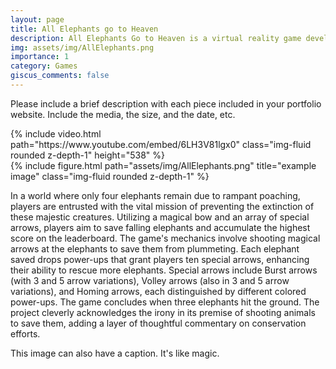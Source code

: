 ```yaml
---
layout: page
title: All Elephants go to Heaven
description: All Elephants Go to Heaven is a virtual reality game developed for the Oculus Rift S and Oculus Quest emphasizing an endless wave-based gameplay format. 
img: assets/img/AllElephants.png
importance: 1
category: Games
giscus_comments: false
---
```

Please include a brief description with each piece included in your portfolio website.  Include the media, the size, and the date, etc.

<div class="row">
    <div class="col-sm mt-3 mt-md-0">
        {% include video.html path="https://www.youtube.com/embed/6LH3V81lgx0" class="img-fluid rounded z-depth-1" height="538" %}
    </div>
</div>


<div class="row">
    <div class="col-sm mt-3 mt-md-0">
        {% include figure.html path="assets/img/AllElephants.png" title="example image" class="img-fluid rounded z-depth-1" %}
    </div>
    <div class="col-sm mt-3 mt-md-0">
        <p>In a world where only four elephants remain due to rampant poaching, players are entrusted with the vital mission of preventing the extinction of these majestic creatures. Utilizing a magical bow and an array of special arrows, players aim to save falling elephants and accumulate the highest score on the leaderboard. The game's mechanics involve shooting magical arrows at the elephants to save them from plummeting. Each elephant saved drops power-ups that grant players ten special arrows, enhancing their ability to rescue more elephants. Special arrows include Burst arrows (with 3 and 5 arrow variations), Volley arrows (also in 3 and 5 arrow variations), and Homing arrows, each distinguished by different colored power-ups. The game concludes when three elephants hit the ground. The project cleverly acknowledges the irony in its premise of shooting animals to save them, adding a layer of thoughtful commentary on conservation efforts.</p>
    </div>
</div>
<div class="caption">
    This image can also have a caption. It's like magic.
</div>





